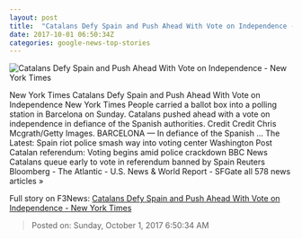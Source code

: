 ```yaml
---
layout: post
title:  "Catalans Defy Spain and Push Ahead With Vote on Independence - New York Times"
date: 2017-10-01 06:50:34Z
categories: google-news-top-stories
---
```


![Catalans Defy Spain and Push Ahead With Vote on Independence - New York Times](https://static01.nyt.com/images/2017/10/02/world/02catalonia5sub/02catalonia5sub-facebookJumbo.jpg)

New York Times Catalans Defy Spain and Push Ahead With Vote on Independence New York Times People carried a ballot box into a polling station in Barcelona on Sunday. Catalans pushed ahead with a vote on independence in defiance of the Spanish authorities. Credit Credit Chris Mcgrath/Getty Images. BARCELONA — In defiance of the Spanish ... The Latest: Spain riot police smash way into voting center Washington Post Catalan referendum: Voting begins amid police crackdown BBC News Catalans queue early to vote in referendum banned by Spain Reuters Bloomberg - The Atlantic - U.S. News & World Report - SFGate all 578 news articles »


Full story on F3News: [Catalans Defy Spain and Push Ahead With Vote on Independence - New York Times](http://www.f3nws.com/n/JEffPE)

> Posted on: Sunday, October 1, 2017 6:50:34 AM
